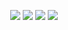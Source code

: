 <p align="center">
  <img src="https://github.com/cloud-daeyang/web-provisioning-study/assets/86287920/51b50da5-824c-41bc-bb5d-73eda5c42178"/>
  <img src="https://github.com/cloud-daeyang/web-provisioning-study/assets/86287920/483c3707-2752-4ddd-9847-01cbdfeecc78"/>
  <img src="https://github.com/cloud-daeyang/web-provisioning-study/assets/86287920/68df9a9d-9a54-4ce3-9263-e06e2f1320a3"/>
  <img src="https://github.com/cloud-daeyang/web-provisioning-study/assets/86287920/20f61f63-5062-4d1f-ad51-9a43deb01aba"/>
</p>
